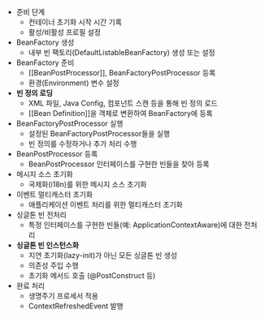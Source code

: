 - 준비 단계
	- 컨테이너 초기화 시작 시간 기록
	- 활성/비활성 프로필 설정
- BeanFactory 생성
	- 내부 빈 팩토리(DefaultListableBeanFactory) 생성 또는 설정
- BeanFactory 준비
	- [[BeanPostProcessor]], BeanFactoryPostProcessor 등록
	- 환경(Environment) 변수 설정
- **빈 정의 로딩**
	- XML 파일, Java Config, 컴포넌트 스캔 등을 통해 빈 정의 로드
	- [[Bean Definition]]을 객체로 변환하여 BeanFactory에 등록
- BeanFactoryPostProcessor 실행
	- 설정된 BeanFactoryPostProcessor들을 실행
	- 빈 정의를 수정하거나 추가 처리 수행
- BeanPostProcessor 등록
	- BeanPostProcessor 인터페이스를 구현한 빈들을 찾아 등록
- 메시지 소스 초기화
	- 국제화(i18n)를 위한 메시지 소스 초기화
- 이벤트 멀티캐스터 초기화
	- 애플리케이션 이벤트 처리를 위한 멀티캐스터 초기화
- 싱글톤 빈 전처리
	- 특정 인터페이스를 구현한 빈들(예: ApplicationContextAware)에 대한 전처리
- **싱글톤 빈 인스턴스화**
	- 지연 초기화(lazy-init)가 아닌 모든 싱글톤 빈 생성
	- 의존성 주입 수행
	- 초기화 메서드 호출 (@PostConstruct 등)
- 완료 처리
	- 생명주기 프로세서 적용
	- ContextRefreshedEvent 발행